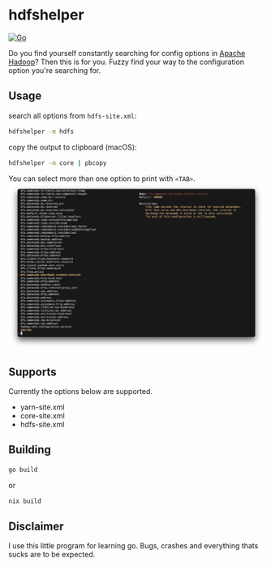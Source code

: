 # hdfshelper
[![Go](https://github.com/pandalanax/hdfshelper/actions/workflows/go.yml/badge.svg)](https://github.com/pandalanax/hdfshelper/actions/workflows/go.yml)

Do you find yourself constantly searching for config options in [Apache Hadoop](https://hadoop.apache.org/)? Then this is for you.
Fuzzy find your way to the configuration option you're searching for.




## Usage
search all options from `hdfs-site.xml`:
```bash
hdfshelper -m hdfs
```

copy the output to clipboard (macOS):
```bash
hdfshelper -m core | pbcopy
```

You can select more than one option to print with `<TAB>`.
![screenshot of fuzzyfind](images/hdfshelper.png?raw=true "Screenshot with added option with <TAB>")

## Supports
Currently the options below are supported. 

 - yarn-site.xml
 - core-site.xml
 - hdfs-site.xml

## Building
```bash
go build 
```
or 
```bash
nix build
```

## Disclaimer
I use this little program for learning go. Bugs, crashes and everything thats sucks are to be expected.


